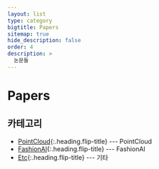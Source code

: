 ```yaml
---
layout: list
type: category
bigtitle: Papers
sitemap: true
hide_description: false
order: 4
description: >
  논문들
---
```


# Papers

## 카테고리

* [PointCloud]{:.heading.flip-title} --- PointCloud
* [FashionAI]{:.heading.flip-title} --- FashionAI
* [Etc]{:.heading.flip-title} --- 기타


[PointCloud]: /papers/pointcloud/
[FashionAI]: /papers/fashionai/
[Etc]: /papers/etc/
